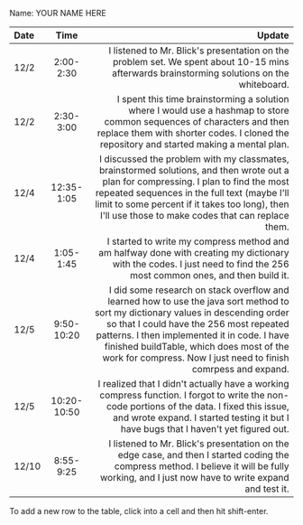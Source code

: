 Name: YOUR NAME HERE

| Date  |    Time     |                                                                                                                                                                                                                                                                                                                                      Update |
|:------|:-----------:|--------------------------------------------------------------------------------------------------------------------------------------------------------------------------------------------------------------------------------------------------------------------------------------------------------------------------------------------:|
| 12/2  |  2:00-2:30  |                                                                                                                                                                                                  I listened to Mr. Blick's presentation on the problem set. We spent about 10-15 mins afterwards brainstorming solutions on the whiteboard. |
| 12/2  |  2:30-3:00  |                                                                                                                          I spent this time brainstorming a solution where I would use a hashmap to store common sequences of characters and then replace them with shorter codes. I cloned the repository and started making a mental plan. |
| 12/4  | 12:35-1:05  |                                                I discussed the problem with my classmates, brainstormed solutions, and then wrote out a plan for compressing. I plan to find the most repeated sequences in the full text (maybe I'll limit to some percent if it takes too long), then I'll use those to make codes that can replace them. |
| 12/4  |  1:05-1:45  |                                                                                                                                                                      I started to write my compress method and am halfway done with creating my dictionary with the codes. I just need to find the 256 most common ones, and then build it. |
| 12/5  | 9:50-10:20  | I did some research on stack overflow and learned how to use the java sort method to sort my dictionary values in descending order so that I could have the 256 most repeated patterns. I then implemented it in code. I have finished buildTable, which does most of the work for compress. Now I just need to finish comrpess and expand. |
| 12/5  | 10:20-10:50 |                                                                                                         I realized that I didn't actually have a working compress function. I forgot to write the non-code portions of the data. I fixed this issue, and wrote expand. I started testing it but I have bugs that I haven't yet figured out. |
| 12/10 |  8:55-9:25  |                                                                                                                                                I listened to Mr. Blick's presentation on the edge case, and then I started coding the compress method. I believe it will be fully working, and I just now have to write expand and test it. |


To add a new row to the table, click into a cell and then hit shift-enter.

